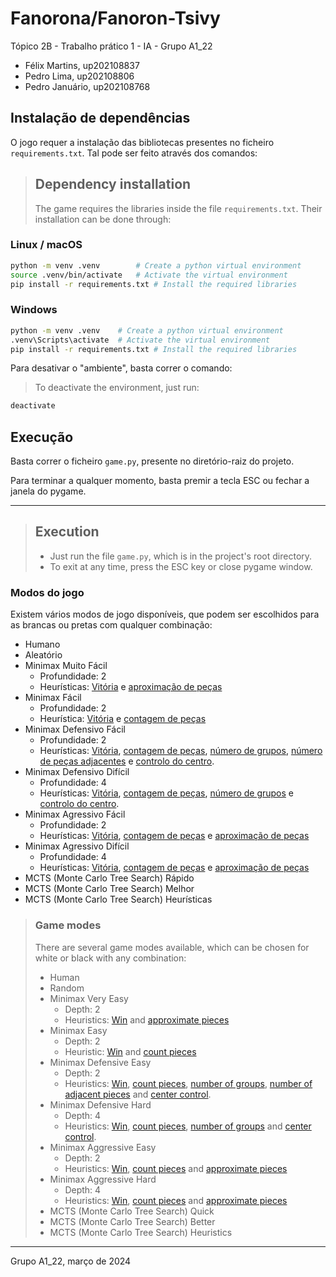 # Fanorona/Fanoron-Tsivy

Tópico 2B - Trabalho prático 1 - IA - Grupo A1_22

- Félix Martins, up202108837
- Pedro Lima, up202108806
- Pedro Januário, up202108768

## Instalação de dependências

O jogo requer a instalação das bibliotecas presentes no ficheiro `requirements.txt`. Tal pode ser feito através dos comandos:

>## Dependency installation
>The game requires the libraries inside the file `requirements.txt`. Their installation can be done through:



### Linux / macOS

```bash
python -m venv .venv        # Create a python virtual environment
source .venv/bin/activate   # Activate the virtual environment
pip install -r requirements.txt # Install the required libraries
```

### Windows

```bash
python -m venv .venv    # Create a python virtual environment
.venv\Scripts\activate  # Activate the virtual environment
pip install -r requirements.txt # Install the required libraries
```

Para desativar o "ambiente", basta correr o comando:
> To deactivate the environment, just run:
```bash
deactivate
```

## Execução

Basta correr o ficheiro ```game.py```, presente no diretório-raiz do projeto.

Para terminar a qualquer momento, basta premir a tecla ESC ou fechar a janela do pygame.

***

>## Execution
>- Just run the file ```game.py```, which is in the project's root directory.
>- To exit at any time, press the ESC key or close pygame window.



### Modos do jogo
Existem vários modos de jogo disponíveis, que podem ser escolhidos para as brancas ou pretas com qualquer combinação:

- Humano
- Aleatório
- Minimax Muito Fácil
    * Profundidade: 2
    * Heurísticas: [Vitória](./heuristics/win_heuristic.py) e [aproximação de peças](./heuristics/approximate_enemy_heuristic.py)
- Minimax Fácil
    * Profundidade: 2
    * Heurística: [Vitória](./heuristics/win_heuristic.py) e [contagem de peças](./heuristics/nr_pieces_heuristic.py)
- Minimax Defensivo Fácil
    * Profundidade: 2
    * Heurísticas: [Vitória](./heuristics/win_heuristic.py), [contagem de peças](./heuristics/nr_pieces_heuristic.py), [número de grupos](./heuristics/groups_heuristic.py), [número de peças adjacentes](./heuristics/adjacent_pieces_heuristic.py) e [controlo do centro](./heuristics/center_control_heuristic.py).
- Minimax Defensivo Difícil
    * Profundidade: 4
    * Heurísticas: [Vitória](./heuristics/win_heuristic.py), [contagem de peças](./heuristics/nr_pieces_heuristic.py), [número de grupos](./heuristics/groups_heuristic.py) e [controlo do centro](./heuristics/center_control_heuristic.py).
- Minimax Agressivo Fácil
    * Profundidade: 2
    * Heurísticas: [Vitória](./heuristics/win_heuristic.py), [contagem de peças](./heuristics/nr_pieces_heuristic.py) e [aproximação de peças]()
- Minimax Agressivo Difícil
    * Profundidade: 4
    * Heurísticas: [Vitória](./heuristics/win_heuristic.py), [contagem de peças](./heuristics/nr_pieces_heuristic.py) e [aproximação de peças](./heuristics/approximate_enemy_heuristic.py)
- MCTS (Monte Carlo Tree Search) Rápido
- MCTS (Monte Carlo Tree Search) Melhor
- MCTS (Monte Carlo Tree Search) Heurísticas

>### Game modes
>There are several game modes available, which can be chosen for white or black with any combination:
>
>- Human
>- Random
>- Minimax Very Easy
>    * Depth: 2
>    * Heuristics: [Win](./heuristics/win_heuristic.py) and [approximate pieces](./heuristics/approximate_enemy_heuristic.py)
>- Minimax Easy
>    * Depth: 2
>    * Heuristic: [Win](./heuristics/win_heuristic.py) and [count pieces](./heuristics/nr_pieces_heuristic.py)
>- Minimax Defensive Easy
>    * Depth: 2
>    * Heuristics: [Win](./heuristics/win_heuristic.py), [count pieces](./heuristics/nr_pieces_heuristic.py), [number of groups](./heuristics/groups_heuristic.py), [number of adjacent pieces](./heuristics/adjacent_pieces_heuristic.py) and [center control](./heuristics/center_control_heuristic.py).
>- Minimax Defensive Hard
>    * Depth: 4
>    * Heuristics: [Win](./heuristics/win_heuristic.py), [count pieces](./heuristics/nr_pieces_heuristic.py), [number of groups](./heuristics/groups_heuristic.py) and [center control](./heuristics/center_control_heuristic.py).
>- Minimax Aggressive Easy
>    * Depth: 2
>    * Heuristics: [Win](./heuristics/win_heuristic.py), [count pieces](./heuristics/nr_pieces_heuristic.py) and [approximate pieces]()
>- Minimax Aggressive Hard
>    * Depth: 4
>    * Heuristics: [Win](./heuristics/win_heuristic.py), [count pieces](./heuristics/nr_pieces_heuristic.py) and [approximate pieces](./heuristics/approximate_enemy_heuristic.py)
>- MCTS (Monte Carlo Tree Search) Quick
>- MCTS (Monte Carlo Tree Search) Better
>- MCTS (Monte Carlo Tree Search) Heuristics


***

Grupo A1_22, março de 2024
